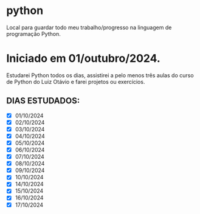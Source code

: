 # python
Local para guardar todo meu trabalho/progresso na linguagem de programação Python.

# Iniciado em 01/outubro/2024.

Estudarei Python todos os dias, assistirei a pelo menos três aulas do curso de Python do Luiz Otávio e farei projetos ou exercícios.

## DIAS ESTUDADOS:
* [X] 01/10/2024
* [X] 02/10/2024 
* [X] 03/10/2024 
* [X] 04/10/2024
* [X] 05/10/2024
* [X] 06/10/2024
* [X] 07/10/2024
* [X] 08/10/2024
* [X] 09/10/2024
* [X] 10/10/2024
* [X] 14/10/2024
* [X] 15/10/2024
* [X] 16/10/2024
* [X] 17/10/2024